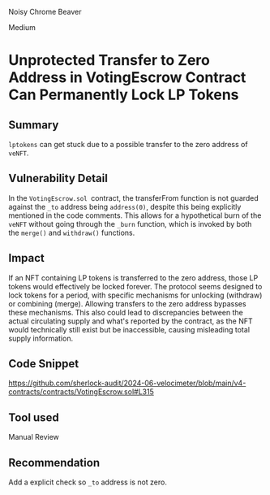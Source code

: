 Noisy Chrome Beaver

Medium

# Unprotected Transfer to Zero Address in VotingEscrow Contract Can Permanently Lock LP Tokens

## Summary

`lptokens` can get stuck due to a possible transfer to the zero address of `veNFT`.

## Vulnerability Detail

In the `VotingEscrow.sol `contract, the transferFrom function is not guarded against the `_to` address being `address(0)`, despite this being explicitly mentioned in the code comments. This allows for a hypothetical burn of the `veNFT` without going through the `_burn` function, which is invoked by both the `merge()` and `withdraw()` functions.

## Impact

If an NFT containing LP tokens is transferred to the zero address, those LP tokens would effectively be locked forever. The protocol seems designed to lock tokens for a period, with specific mechanisms for unlocking (withdraw) or combining (merge). Allowing transfers to the zero address bypasses these mechanisms. This also could lead to discrepancies between the actual circulating supply and what's reported by the contract, as the NFT would technically still exist but be inaccessible, causing misleading total supply information.

## Code Snippet

https://github.com/sherlock-audit/2024-06-velocimeter/blob/main/v4-contracts/contracts/VotingEscrow.sol#L315

## Tool used

Manual Review

## Recommendation

Add a explicit check so `_to` address is not zero. 
